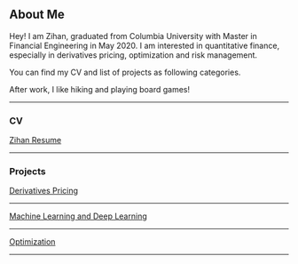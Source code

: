## About Me

Hey! I am Zihan, graduated from Columbia University with Master in Financial Engineering in May 2020. I am interested in quantitative finance, especially in derivatives pricing, optimization and risk management. 

You can find my CV and list of projects as following categories.

After work, I like hiking and playing board games!

---

### CV

[Zihan Resume](/pdf/Zihan_Resume.pdf)

---

### Projects

[Derivatives Pricing](https://github.com/zihan23/Derivatives_Pricing)



---
[Machine Learning and Deep Learning](https://github.com/zihan23/Machine_Deep_Learning)


---
[Optimization](https://github.com/zihan23/Optimization)


---

